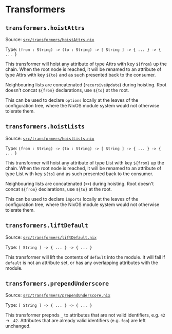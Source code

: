 # Transformers

## `transformers.hoistAttrs`

Source: [`src/transformers/hoistAttrs.nix`](https://github.com/nix-community/haumea/blob/main/src/transformers/hoistAttrs.nix)

Type: `(from : String) -> (to : String) -> [ String ] -> { ... } -> { ... }`

This transformer will hoist any attribute of type Attrs with key
`${from}` up the chain. When the root node is reached, it will
be renamed to an attribute of type Attrs with key `${to}` and
as such presented back to the consumer.

Neighbouring lists are concatenated (`recursiveUpdate`) during hoisting.
Root doesn't concat `${from}` declarations, use `${to}` at the root.

This can be used to declare `options` locally at the leaves
of the configuration tree, where the NixOS module system would
not otherwise tolerate them.

## `transformers.hoistLists`

Source: [`src/transformers/hoistLists.nix`](https://github.com/nix-community/haumea/blob/main/src/transformers/hoistLists.nix)

Type: `(from : String) -> (to : String) -> [ String ] -> { ... } -> { ... }`

This transformer will hoist any attribute of type List with key
`${from}` up the chain. When the root node is reached, it will
be renamed to an attribute of type List with key `${to}` and
as such presented back to the consumer.

Neighbouring lists are concatenated (`++`) during hoisting.
Root doesn't concat `${from}` declarations, use `${to}` at
the root.

This can be used to declare `imports` locally at the leaves
of the configuration tree, where the NixOS module system would
not otherwise tolerate them.

## `transformers.liftDefault`

Source: [`src/transformers/liftDefault.nix`](https://github.com/nix-community/haumea/blob/main/src/transformers/liftDefault.nix)

Type: `[ String ] -> { ... } -> { ... }`

This transformer will lift the contents of `default` into the module.
It will fail if `default` is not an attribute set,
or has any overlapping attributes with the module.

## `transformers.prependUnderscore`

Source: [`src/transformers/prependUnderscore.nix`](https://github.com/nix-community/haumea/blob/main/src/transformers/prependUnderscore.nix)

Type: `[ String ] -> { ... } -> { ... }`

This transformer prepnds `_` to attributes that are not valid identifiers, e.g. `42` -> `_42`.
Attributes that are already valid identifiers (e.g. `foo`) are left unchanged.

